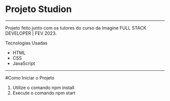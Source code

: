 # Projeto Studion
---
Projeto feito junto com os tutores do curso da Imagine FULL STACK DEVELOPER | FEV 2023.

Tecnologias Usadas
- HTML
- CSS
- JavaScript

---

#Como Iniciar o Projeto
 1. Utilize o comando npm install
 2. Execute o comando npm start